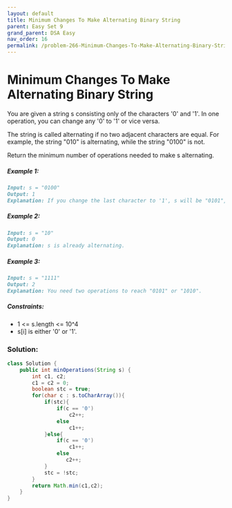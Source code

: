 ```yaml
---
layout: default
title: Minimum Changes To Make Alternating Binary String
parent: Easy Set 9
grand_parent: DSA Easy
nav_order: 16
permalink: /problem-266-Minimum-Changes-To-Make-Alternating-Binary-String/
---
```

# Minimum Changes To Make Alternating Binary String
You are given a string s consisting only of the characters '0' and '1'. In one operation, you can change any '0' to '1' or vice versa.

The string is called alternating if no two adjacent characters are equal. For example, the string "010" is alternating, while the string "0100" is not.

Return the minimum number of operations needed to make s alternating.

##### Example 1:
```markdown
Input: s = "0100"
Output: 1
Explanation: If you change the last character to '1', s will be "0101", which is alternating.
```
##### Example 2:
```markdown
Input: s = "10"
Output: 0
Explanation: s is already alternating.
```
##### Example 3:
```markdown
Input: s = "1111"
Output: 2
Explanation: You need two operations to reach "0101" or "1010".
```
##### Constraints:
* 1 <= s.length <= 10^4
* s[i] is either '0' or '1'.

### Solution:
```java
class Solution {
    public int minOperations(String s) {
        int c1, c2;
        c1 = c2 = 0;
        boolean stc = true;
        for(char c : s.toCharArray()){
            if(stc){
                if(c == '0') 
                    c2++; 
                else
                    c1++;
            }else{
                if(c == '0') 
                    c1++;
                else
                   c2++; 
            }
            stc = !stc;
        }
        return Math.min(c1,c2);
    }
}
```

